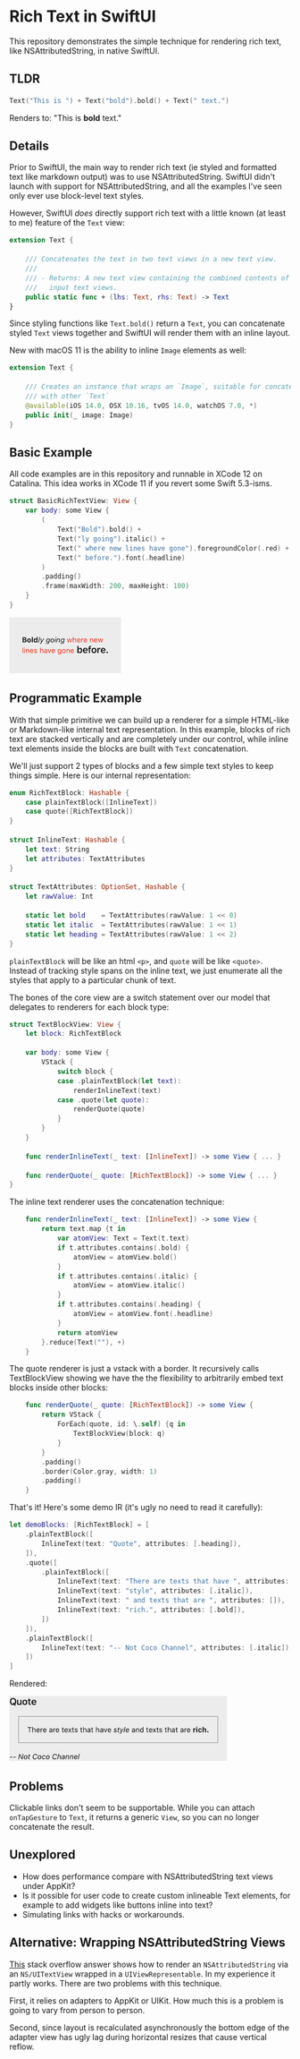 # Rich Text in SwiftUI

This repository demonstrates the simple technique for rendering rich text, like
NSAttributedString, in native SwiftUI.

## TLDR

```swift
Text("This is ") + Text("bold").bold() + Text(" text.")
```

Renders to: "This is **bold** text."

## Details

Prior to SwiftUI, the main way to render rich text (ie styled and formatted text like
markdown output) was to use NSAttributedString. SwiftUI didn't launch with support
for NSAttributedString, and all the examples I've seen only ever use block-level
text styles.

However, SwiftUI _does_ directly support rich text with a little known (at least
to me) feature of the `Text` view:

```swift
extension Text {

    /// Concatenates the text in two text views in a new text view.
    ///
    /// - Returns: A new text view containing the combined contents of the two
    ///   input text views.
    public static func + (lhs: Text, rhs: Text) -> Text
}
```

Since styling functions like `Text.bold()` return a `Text`, you can concatenate
styled `Text` views together and SwiftUI will render them with an inline layout.

New with macOS 11 is the ability to inline `Image` elements as well:

```swift
extension Text {

    /// Creates an instance that wraps an `Image`, suitable for concatenating
    /// with other `Text`
    @available(iOS 14.0, OSX 10.16, tvOS 14.0, watchOS 7.0, *)
    public init(_ image: Image)
}
```

## Basic Example

All code examples are in this repository and runnable in XCode 12 on Catalina.
This idea works in XCode 11 if you revert some Swift 5.3-isms.

```swift
struct BasicRichTextView: View {
    var body: some View {
        (
            Text("Bold").bold() +
            Text("ly going").italic() +
            Text(" where new lines have gone").foregroundColor(.red) +
            Text(" before.").font(.headline)
        )
        .padding()
        .frame(maxWidth: 200, maxHeight: 100)
    }
}
```

![Rendered](images/basic_rich_text.png)

## Programmatic Example

With that simple primitive we can build up a renderer for a simple HTML-like or Markdown-like
internal text representation. In this example, blocks of rich text are stacked vertically and
are completely under our control, while inline text elements inside the blocks are built with
`Text` concatenation.

We'll just support 2 types of blocks and a few simple text styles to keep things simple. Here
is our internal representation:

```swift
enum RichTextBlock: Hashable {
    case plainTextBlock([InlineText])
    case quote([RichTextBlock])
}

struct InlineText: Hashable {
    let text: String
    let attributes: TextAttributes
}

struct TextAttributes: OptionSet, Hashable {
    let rawValue: Int

    static let bold    = TextAttributes(rawValue: 1 << 0)
    static let italic  = TextAttributes(rawValue: 1 << 1)
    static let heading = TextAttributes(rawValue: 1 << 2)
}
```

`plainTextBlock` will be like an html `<p>`, and `quote` will be like `<quote>`. Instead
of tracking style spans on the inline text, we just enumerate all the styles that apply
to a particular chunk of text.


The bones of the core view are a switch statement over our model that delegates to renderers
for each block type:

```swift
struct TextBlockView: View {
    let block: RichTextBlock
    
    var body: some View {
        VStack {
            switch block {
            case .plainTextBlock(let text):
                renderInlineText(text)
            case .quote(let quote):
                renderQuote(quote)
            }
        }
    }
    
    func renderInlineText(_ text: [InlineText]) -> some View { ... }

    func renderQuote(_ quote: [RichTextBlock]) -> some View { ... }
}
```

The inline text renderer uses the concatenation technique:

```swift
    func renderInlineText(_ text: [InlineText]) -> some View {
        return text.map {t in
            var atomView: Text = Text(t.text)
            if t.attributes.contains(.bold) {
                atomView = atomView.bold()
            }
            if t.attributes.contains(.italic) {
                atomView = atomView.italic()
            }
            if t.attributes.contains(.heading) {
                atomView = atomView.font(.headline)
            }
            return atomView
        }.reduce(Text(""), +)
    }
```

The quote renderer is just a vstack with a border. It recursively calls TextBlockView
showing we have the the flexibility to arbitrarily embed text blocks inside other blocks:

```swift
    func renderQuote(_ quote: [RichTextBlock]) -> some View {
        return VStack {
            ForEach(quote, id: \.self) {q in
                TextBlockView(block: q)
            }
        }
        .padding()
        .border(Color.gray, width: 1)
        .padding()
    }
```

That's it! Here's some demo IR (it's ugly no need to read it carefully):

```swift
let demoBlocks: [RichTextBlock] = [
    .plainTextBlock([
        InlineText(text: "Quote", attributes: [.heading]),
    ]),
    .quote([
        .plainTextBlock([
            InlineText(text: "There are texts that have ", attributes: []),
            InlineText(text: "style", attributes: [.italic]),
            InlineText(text: " and texts that are ", attributes: []),
            InlineText(text: "rich.", attributes: [.bold]),
        ])
    ]),
    .plainTextBlock([
        InlineText(text: "-- Not Coco Channel", attributes: [.italic]),
    ])
]
```

Rendered:

![Rendered](images/coco_rich_text.png)

## Problems

Clickable links don't seem to be supportable. While you can attach `onTapGesture`
to `Text`, it returns a generic `View`, so you can no longer concatenate the
result.

## Unexplored

* How does performance compare with NSAttributedString text views under AppKit?
* Is it possible for user code to create custom inlineable Text elements, for example to add
widgets like buttons inline into text?
* Simulating links with hacks or workarounds.

## Alternative: Wrapping NSAttributedString Views

[This](https://stackoverflow.com/a/59891267/630966) stack overflow answer shows how to render
an `NSAttributedString` via an `NS/UITextView` wrapped in a `UIViewRepresentable`. In my
experience it partly works. There are two problems with this technique.

First, it relies on adapters to AppKit or UIKit. How much this is a problem is going to vary
from person to person.

Second, since layout is recalculated asynchronously the bottom edge of the adapter view has
ugly lag during horizontal resizes that cause vertical reflow.
